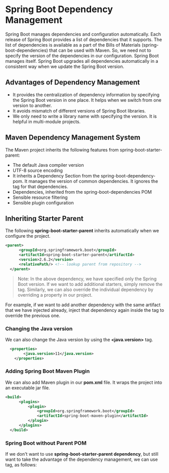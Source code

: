# Spring Boot Dependency Management
Spring Boot manages dependencies and configuration automatically. Each release of Spring Boot provides a list of dependencies that it supports. The list of dependencies is available as a part of the Bills of Materials (spring-boot-dependencies) that can be used with Maven. So, we need not to specify the version of the dependencies in our configuration. Spring Boot manages itself. Spring Boot upgrades all dependencies automatically in a consistent way when we update the Spring Boot version.

## Advantages of Dependency Management
- It provides the centralization of dependency information by specifying the Spring Boot version in one place. It helps when we switch from one version to another.
- It avoids mismatch of different versions of Spring Boot libraries.
- We only need to write a library name with specifying the version. It is helpful in multi-module projects.

## Maven Dependency Management System
The Maven project inherits the following features from spring-boot-starter-parent:

- The default Java compiler version
- UTF-8 source encoding
- It inherits a Dependency Section from the spring-boot-dependency-pom. It manages the version of common dependencies. It ignores the <version> tag for that dependencies.
- Dependencies, inherited from the spring-boot-dependencies POM
- Sensible resource filtering
- Sensible plugin configuration
  
## Inheriting Starter Parent
The following **spring-boot-starter-parent** inherits automatically when we configure the project.
  
  ```xml
  <parent>
        <groupId>org.springframework.boot</groupId>
        <artifactId>spring-boot-starter-parent</artifactId>
        <version>2.6.2</version>
        <relativePath/> <!-- lookup parent from repository -->
    </parent>
  ```
> Note: In the above dependency, we have specified only the Spring Boot version. If we want to add additional starters, simply remove the <version> tag. Similarly, we can also override the individual dependency by overriding a property in our project.

For example, if we want to add another dependency with the same artifact that we have injected already, inject that dependency again inside the **<properties>** tag to override the previous one.
  
### Changing the Java version
We can also change the Java version by using the **<java.version>** tag.
  
```xml
  <properties>
        <java.version>11</java.version>
    </properties>
```

### Adding Spring Boot Maven Plugin
We can also add Maven plugin in our **pom.xml** file. It wraps the project into an executable jar file.
  
  ```xml
  <build>
        <plugins>
            <plugin>
                <groupId>org.springframework.boot</groupId>
                <artifactId>spring-boot-maven-plugin</artifactId>
            </plugin>
        </plugins>
    </build>
  ```
  
### Spring Boot without Parent POM
If we don't want to use **spring-boot-starter-parent dependency**, but still want to take the advantage of the dependency management, we can use **<scope>** tag, as follows:
